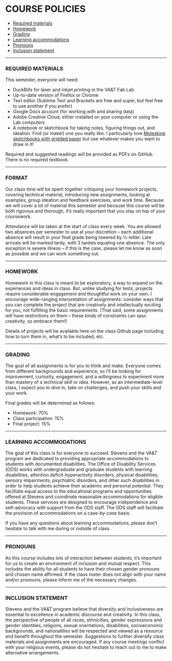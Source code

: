 # COURSE POLICIES  

* [Required materials](#format)
* [Homework ](#homework) 
* [Grading](#grading)  
* [Learning accommodations](#learning-accommodations)  
* [Pronouns](#pronouns)  
* [Inclusion statement](#inclusion-statement)  

***

### REQUIRED MATERIALS
This semester, everyone will need:

* DuckBills for laser and inkjet printing in the VA&T Fab Lab  
* Up-to-date version of Firefox or Chrome  
* Text editor (Sublime Text and Brackets are free and super, but feel free to use another if you prefer)  
* Google Docs account (for working with and sharing data)  
* Adobe Creative Cloud, either installed on your computer or using the Lab computers  
* A notebook or sketchbook for taking notes, figuring things out, and ideation. Find (or make!) one you really like. I particularly love [Moleskine sketchbooks with gridded paper](https://www.amazon.com/Moleskine-Classic-Notebook-Cover-Squared/dp/8883701135) but use whatever makes you want to draw in it!  

Required and suggested readings will be provided as PDFs on GitHub. There is no required textbook.

***

### FORMAT  
Our class time will be spent together critiquing your homework projects, covering technical material, introducing new assignments, looking at examples, group ideation and feedback exercises, and work time. Because we will cover a lot of material this semester and because this course will be both rigorous and thorough, it’s really important that you stay on top of your coursework.

Attendance will be taken at the start of class every week. You are allowed two absences per semester to use at your discretion – each additional absence will result in your final grade being lowered by 1⁄2-letter. Late arrivals will be marked tardy, with 3 tardies equaling one absence. The only exception is severe illness – if this is the case, please let me know as soon as possible and we can work something out.

***

### HOMEWORK
Homework in this class is meant to be exploratory, a way to expand on the experiences and ideas in class. But, unlike studying for tests, projects require considerable engagement and thoughtful work on your own. I encourage wide-ranging interpretation of assignments: consider ways that you can complete the project that are creatively and intellectually exciting for you, not fulfilling the basic requirements. (That said, some assignments will have restrictions on them – these kinds of constraints can spur creativity, so embrace them!) 

Details of projects will be available here on the class Github page including how to turn them in, what’s to be included, etc.

***

### GRADING
The goal of all assignments is for you to think and make. Everyone comes from different backgrounds and experience, so I’ll be looking for improvement, curiosity, engagement, and a willingness to experiment more than mastery of a technical skill or idea. However, as an intermediate-level class, I expect you to dive in, take on challenges, and push your skills and your work.

Final grades will be determined as follows:

* Homework: 70%
* Class participation: 15%
* Final project: 15%

***

### LEARNING ACCOMMODATIONS
The goal of this class is for everyone to succeed. Stevens and the VA&T program are dedicated to providing appropriate accommodations to students with documented disabilities. The Office of Disability Services (ODS) works with undergraduate and graduate students with learning disabilities, attention deficit-hyperactivity disorders, physical disabilities, sensory impairments, psychiatric disorders, and other such disabilities in order to help students achieve their academic and personal potential. They facilitate equal access to the educational programs and opportunities offered at Stevens and coordinate reasonable accommodations for eligible students. These services are designed to encourage independence and self-advocacy with support from the ODS staff. The ODS staff will facilitate the provision of accommodations on a case-by-case basis. 

If you have any questions about learning accommodations, please don’t hesitate to talk with me during or outside of class.

***

### PRONOUNS
As this course includes lots of interaction between students, it’s important for us to create an environment of inclusion and mutual respect. This includes the ability for all students to have their chosen gender pronouns and chosen name affirmed. If the class roster does not align with your name and/or pronouns, please inform me of the necessary changes.

***
 
### INCLUSION STATEMENT
Stevens and the VA&T program believe that diversity and inclusiveness are essential to excellence in academic discourse and creativity. In this class, the perspective of people of all races, ethnicities, gender expressions and gender identities, religions, sexual orientations, disabilities, socioeconomic backgrounds, and nationalities will be respected and viewed as a resource and benefit throughout the semester. Suggestions to further diversify class materials and assignments are encouraged. If any course meetings conflict with your religious events, please do not hesitate to reach out to me to make alternative arrangements.

